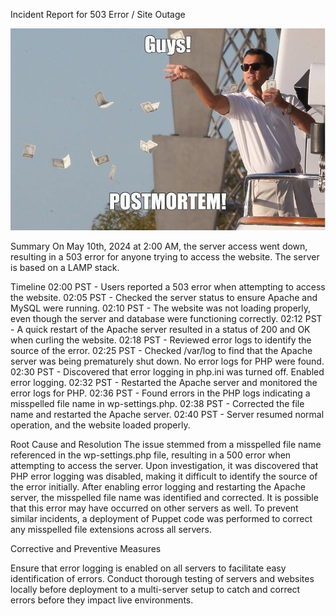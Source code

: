 Incident Report for 503 Error / Site Outage

![Alt Text](image/README/meme.png)

Summary
On May 10th, 2024 at 2:00 AM, the server access went down, resulting in a 503 error for anyone trying to access the website. The server is based on a LAMP stack.

Timeline
02:00 PST - Users reported a 503 error when attempting to access the website.
02:05 PST - Checked the server status to ensure Apache and MySQL were running.
02:10 PST - The website was not loading properly, even though the server and database were functioning correctly.
02:12 PST - A quick restart of the Apache server resulted in a status of 200 and OK when curling the website.
02:18 PST - Reviewed error logs to identify the source of the error.
02:25 PST - Checked /var/log to find that the Apache server was being prematurely shut down. No error logs for PHP were found.
02:30 PST - Discovered that error logging in php.ini was turned off. Enabled error logging.
02:32 PST - Restarted the Apache server and monitored the error logs for PHP.
02:36 PST - Found errors in the PHP logs indicating a misspelled file name in wp-settings.php.
02:38 PST - Corrected the file name and restarted the Apache server.
02:40 PST - Server resumed normal operation, and the website loaded properly.

Root Cause and Resolution
The issue stemmed from a misspelled file name referenced in the wp-settings.php file, resulting in a 500 error when attempting to access the server. Upon investigation, it was discovered that PHP error logging was disabled, making it difficult to identify the source of the error initially. After enabling error logging and restarting the Apache server, the misspelled file name was identified and corrected. It is possible that this error may have occurred on other servers as well. To prevent similar incidents, a deployment of Puppet code was performed to correct any misspelled file extensions across all servers.

Corrective and Preventive Measures

Ensure that error logging is enabled on all servers to facilitate easy identification of errors.
Conduct thorough testing of servers and websites locally before deployment to a multi-server setup to catch and correct errors before they impact live environments.
